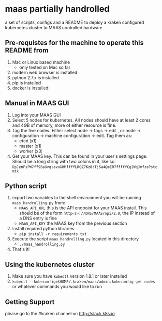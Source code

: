 #  maas partially handrolled
a set of scripts, configs and a README to deploy a kraken configured kubernetes cluster to MAAS controlled hardware

## Pre-requistes for the machine to operate this README from
1. Mac or Linux based machine
    - only tested on Mac so far
1. modern web browser is installed
1. python 2.7.x is installed
1. pip is installed
1. docker is installed

##  Manual in MAAS GUI
1. Log into your MAAS GUI
1. Select 5 nodes for kubernetes.  All nodes should have at least 2 cores and 4GB of
  memory, more of either resource is fine.
1. Tag the five nodes.  Either select node -> tags -> edit , or node -> configuration -> machine configuration -> edit. Tag them as:
    - etcd (x1)
    - master (x1)
    - worker (x3)
1. Get your MAAS key.  This can be found in your user's settings page.  Should be a long string with two colons in it, like so:
     `DpJenPsPW7ff9Ba8vq:avuGHMffffLRQZ7Kz8:TjSa4QmER7fffffCg2WqJmfzePstcmtk`

##  Python script
1. export two variables to the shell environment you will be running `mass_handrolling.py` from:
    - `MAAS_API_URL` this is the API endpoint for your MAAS install.  This should be of the form `http<s>://DNS/MAAS/api/2.0`, the IP instead of a DNS entry is fine
    - `MAAS_API_KEY` the MAAS key from the previous section
1. Install required python libraries
    - `pip install -r requirements.txt`
1. Execute the script `maas_handrolling.py` located in this directory
    - `./maas_handrolling.py`
1. That's it!

## Using the kubernetes cluster
1. Make sure you have `kubectl` version 1.8.1 or later installed
1. `kubectl --kubeconfig=$HOME/.kraken/maas/admin.kubeconfig get nodes` or whatever commands you would like to run

##  Getting Support
please go to the #kraken channel on http://slack.k8s.io
